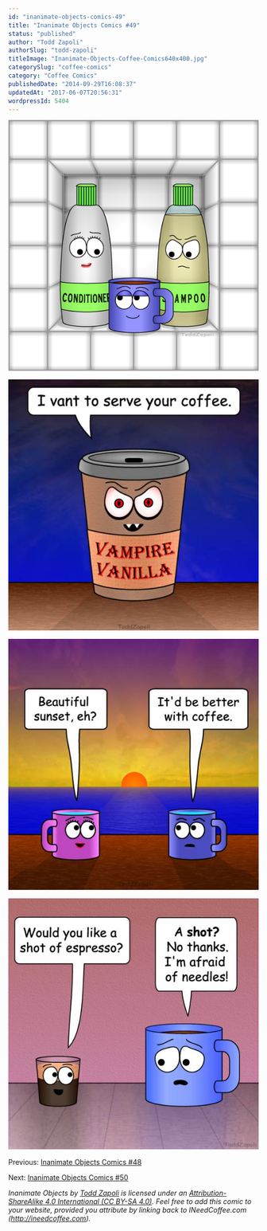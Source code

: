 ```yaml
---
id: "inanimate-objects-comics-49"
title: "Inanimate Objects Comics #49"
status: "published"
author: "Todd Zapoli"
authorSlug: "todd-zapoli"
titleImage: "Inanimate-Objects-Coffee-Comics640x400.jpg"
categorySlug: "coffee-comics"
category: "Coffee Comics"
publishedDate: "2014-09-29T16:08:37"
updatedAt: "2017-06-07T20:56:31"
wordpressId: 5404
---
```


![shower](201430-shower.jpg)

![vampire vanilla](201431-vampire-vanilla.jpg)

![beautiful sunset](201432-beautiful-sunset.jpg)

![shot of espresso](201433-shot-im-afraid-of-needles.jpg)

Previous: [Inanimate Objects Comics #48](http://ineedcoffee.com/inanimate-objects-comics-48/)

Next: [Inanimate Objects Comics #50](http://ineedcoffee.com/inanimate-objects-comics-50/)

*Inanimate Objects by [Todd Zapoli](http://ineedcoffee.com/) is licensed under an [Attribution-ShareAlike 4.0 International (CC BY-SA 4.0)](https://creativecommons.org/licenses/by-sa/4.0/). Feel free to add this comic to your website, provided you attribute by linking back to INeedCoffee.com (http://ineedcoffee.com).*